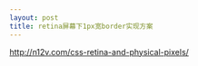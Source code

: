 ```yaml
---
layout: post
title: retina屏幕下1px宽border实现方案
---
```


http://n12v.com/css-retina-and-physical-pixels/

